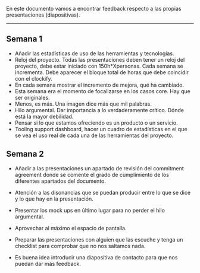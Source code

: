 En este documento vamos a encontrar feedback respecto a las propias presentaciones (diapositivas).
****
## Semana 1
+ Añadir las estadísticas de uso de las herramientas y tecnologías. 
+ Reloj del proyecto. Todas las presentaciones deben tener un reloj del proyecto, debe estar iniciado con 150h*Xpersonas. Cada semana se incrementa. Debe aparecer el bloque total de horas que debe coincidir con el clockify. 
+ En cada semana mostrar el incremento de mejora, qué ha cambiado.
+ Esta semana era el momento de focalizarse en los casos core. Hay que ser originales.
+ Menos, es más. Una imagen dice más que mil palabras. 
+ Hilo argumental. Dar importancia a lo verdaderamente crítico. Dónde está la mayor debilidad. 
+ Pensar si lo que estamos ofreciendo es un producto o un servicio. 
+ Tooling support dashboard, hacer un cuadro de estadísticas en el que se vea el uso real de cada una de las herramientas del proyecto.


## Semana 2
+ Añadir a las presentaciones un apartado de revisión del commitment agreement donde se comente el grado de cumplimiento de los diferentes apartados del documento.

+ Atención a las disonancias que se puedan producir entre lo que se dice y lo que hay en la presentación.

+ Presentar los mock ups en último lugar para no perder el hilo argumental.

+ Aprovechar al máximo el espacio de pantalla.

+ Preparar las presentaciones con alguien que las escuche y tenga un checklist para comprobar que no nos saltamos nada.

+ Es buena idea introducir una diapositiva de contacto para que nos puedan dar más feedback.